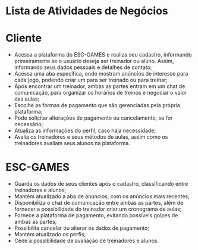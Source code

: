 # Lista de Atividades de Negócios

# Cliente
- Acessa a plataforma do ESC-GAMES e realiza seu cadastro, informando primeiramente se o usuário deseja ser treinador ou aluno. Assim, informando seus dados pessoais e detalhes de contato;
- Acessa uma aba específica, onde mostram anúncios de interesse para cada jogo, podendo criar um para ser treinado ou para treinar;
- Após encontrar um treinador, ambas as partes entram em um chat de comunicação, para organizar os horários de treinos e negociar o valor das aulas;
- Escolhe as formas de pagamento que são gerenciadas pela própria plataforma;
- Pode solicitar alterações de pagamento ou cancelamento, se for necessário;
- Atualiza as informações do perfil, caso haja necessidade;
- Avalia os treinadores e seus métodos de aulas, assim como os treinadores avaliam seus alunos na plataforma.

# ESC-GAMES
- Guarda os dados de seus clientes após o cadastro, classificando entre treinadores e alunos;
- Mantém atualizado a aba de anúncios, com os anúncios mais recentes;
- Disponibiliza o chat de comunicação entre ambas as partes, além de fornecer a possibilidade do treinador criar um cronograma de aulas;
- Fornece a plataforma de pagamento, evitando possíveis golpes de ambas as partes;
- Possibilita cancelar ou alterar os dados de pagamento;
- Mantém atualizado os perfis;
- Cede a possibilidade de avaliação de treinadores e alunos.
